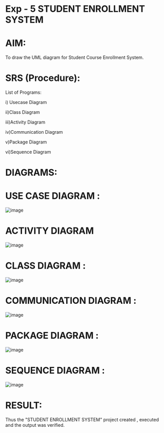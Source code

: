 # Exp - 5 STUDENT ENROLLMENT SYSTEM

# AIM:

To draw the UML diagram for Student Course Enrollment System.

# SRS (Procedure):


List of Programs:

i) Usecase Diagram

ii)Class Diagram

iii)Activity Diagram

iv)Communication Diagram

v)Package Diagram

vi)Sequence Diagram

# DIAGRAMS:
# USE CASE DIAGRAM :
![image](https://github.com/user-attachments/assets/3e2a3485-2c26-42dc-b643-aeafe6d67bdc)


# ACTIVITY DIAGRAM 

![image](https://github.com/user-attachments/assets/16dc26a7-0938-49af-8d0f-1072f36c2dca)


# CLASS DIAGRAM :

![image](https://github.com/user-attachments/assets/ac559f3e-bbc8-483f-9e56-ff708b8beef4)

# COMMUNICATION DIAGRAM :

![image](https://github.com/user-attachments/assets/7c79b017-3945-47a8-8109-d5e0f7e4ad36)


# PACKAGE DIAGRAM :
![image](https://github.com/user-attachments/assets/38d79e1b-624b-480d-98cb-ac440c1638c2)


# SEQUENCE DIAGRAM :

![image](https://github.com/user-attachments/assets/de761a39-16be-4dfd-9a94-aa50b90df492)



# RESULT:
Thus the "STUDENT ENROLLMENT SYSTEM" project created , executed and the output was verified.
